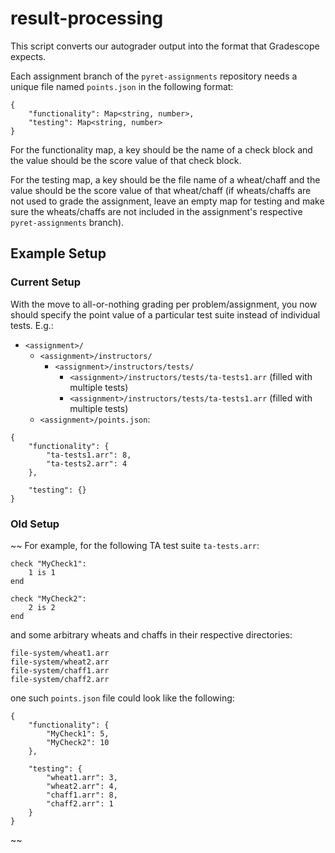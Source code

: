 # result-processing
This script converts our autograder output into the format that Gradescope expects.

Each assignment branch of the `pyret-assignments` repository needs a unique file named `points.json` in the following format:
```
{
    "functionality": Map<string, number>,
    "testing": Map<string, number>
}
```
For the functionality map, a key should be the name of a check block and the value should be the score value of that check block.

For the testing map, a key should be the file name of a wheat/chaff and the value should be the score value of that wheat/chaff (if wheats/chaffs are not used to grade the assignment, leave an empty map for testing and make sure the wheats/chaffs are not included in the assignment's respective `pyret-assignments` branch).

## Example Setup

### Current Setup

With the move to all-or-nothing grading per problem/assignment, you now should specify the point value of a particular test suite instead of individual tests. E.g.:

- `<assignment>/`
  - `<assignment>/instructors/`
    - `<assignment>/instructors/tests/`
      - `<assignment>/instructors/tests/ta-tests1.arr` (filled with multiple tests)
      - `<assignment>/instructors/tests/ta-tests1.arr` (filled with multiple tests)
  - `<assignment>/points.json`:
```
{
    "functionality": {
        "ta-tests1.arr": 8,
        "ta-tests2.arr": 4
    },

    "testing": {}
}
```

### Old Setup
~~
For example, for the following TA test suite `ta-tests.arr`:
```
check "MyCheck1":
    1 is 1
end

check "MyCheck2":
    2 is 2
end
```

and some arbitrary wheats and chaffs in their respective directories:
```
file-system/wheat1.arr
file-system/wheat2.arr
file-system/chaff1.arr
file-system/chaff2.arr
```

one such ```points.json``` file could look like the following:
```
{
    "functionality": {
        "MyCheck1": 5,
        "MyCheck2": 10
    },

    "testing": {
        "wheat1.arr": 3,
        "wheat2.arr": 4,
        "chaff1.arr": 8,
        "chaff2.arr": 1
    }
}
```
~~
